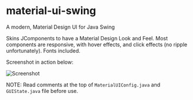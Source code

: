 # material-ui-swing
A modern, Material Design UI for Java Swing

Skins JComponents to have a Material Design Look and Feel. Most components are responsive, with hover effects, and click effects (no ripple unfortunately). Fonts included.

Screenshot in action below:

![Screenshot](http://i.imgur.com/WsprAM6.png?1)

NOTE: Read comments at the top of `MaterialUIConfig.java` and `GUIState.java` file before use.
